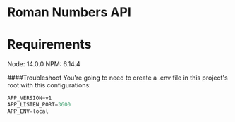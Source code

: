 Roman Numbers API
===

Requirements
===
Node: 14.0.0
NPM: 6.14.4

####Troubleshoot
You're going to need to create a .env file in this project's root with this configurations:
```javascript
APP_VERSION=v1
APP_LISTEN_PORT=3600
APP_ENV=local
```
